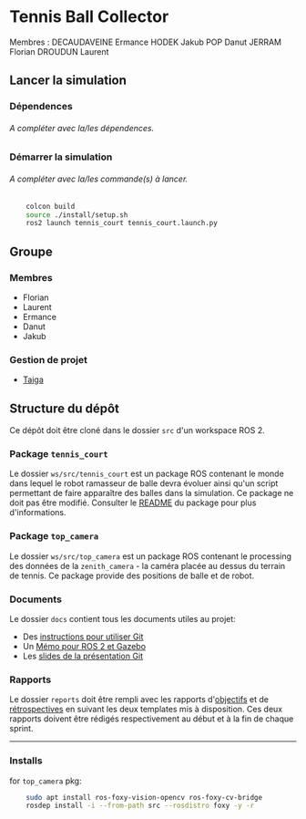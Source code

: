 # Tennis Ball Collector

Membres :
DECAUDAVEINE Ermance
HODEK Jakub
POP Danut
JERRAM Florian
DROUDUN Laurent

## Lancer la simulation

### Dépendences

###### A compléter avec la/les dépendences.


### Démarrer la simulation

###### A compléter avec la/les commande(s) à lancer.
```bash
    colcon build
    source ./install/setup.sh
    ros2 launch tennis_court tennis_court.launch.py
```


## Groupe

### Membres

- Florian
- Laurent
- Ermance
- Danut
- Jakub

### Gestion de projet

- [Taiga](https://tree.taiga.io/project/xqubics-fledj-inge/)



## Structure du dépôt

Ce dépôt doit être cloné dans le dossier `src` d'un workspace ROS 2.

### Package `tennis_court`

Le dossier `ws/src/tennis_court` est un package ROS contenant le monde dans lequel le robot ramasseur de balle devra évoluer ainsi qu'un script permettant de faire apparaître des balles dans la simulation.
Ce package ne doit pas être modifié.
Consulter le [README](tennis_court/README.md) du package pour plus d'informations.

### Package `top_camera`

Le dossier `ws/src/top_camera` est un package ROS contenant le processing des données de la `zenith_camera` - la caméra placée au dessus du terrain de tennis.
Ce package provide des positions de balle et de robot.

### Documents

Le dossier `docs` contient tous les documents utiles au projet:
- Des [instructions pour utiliser Git](docs/GitWorkflow_fork.md)
- Un [Mémo pour ROS 2 et Gazebo](docs/Memo_ROS2.pdf)
- Les [slides de la présentation Git](docs/GitPresentation.pdf)


### Rapports

Le dossier `reports` doit être rempli avec les rapports d'[objectifs](../reports/GoalsTemplate.md) et de [rétrospectives](../reports/DebriefTemplate.md) en suivant les deux templates mis à disposition. Ces deux rapports doivent être rédigés respectivement au début et à la fin de chaque sprint.

_________

### Installs
for `top_camera` pkg:
```sh
    sudo apt install ros-foxy-vision-opencv ros-foxy-cv-bridge
    rosdep install -i --from-path src --rosdistro foxy -y -r
```